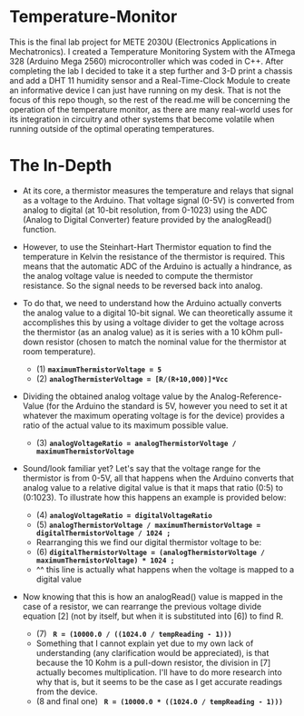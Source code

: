 # Temperature-Monitor
This is the final lab project for METE 2030U (Electronics Applications in Mechatronics). I created a Temperature Monitoring System with the ATmega 328 (Arduino Mega 2560) microcontroller which was coded in C++. After completing the lab I decided to take it a step further and 3-D print a chassis and add a DHT 11 humidity sensor and a Real-Time-Clock Module to create an informative device I can just have running on my desk. That is not the focus of this repo though, so the rest of the read.me will be concerning the operation of the temperature monitor, as there are many real-world uses for its integration in circuitry and other systems that become volatile when running outside of the optimal operating temperatures.

# The In-Depth
 - At its core, a thermistor measures the temperature and relays that signal as a voltage to the Arduino. That voltage signal (0-5V) is converted from analog to digital (at 10-bit resolution, from 0-1023) using the ADC (Analog to Digital Converter) feature provided by the analogRead() function.

- However, to use the Steinhart-Hart Thermistor equation to find the temperature in Kelvin the resistance of the thermistor is required. This means that the automatic ADC of the Arduino is actually a hindrance, as the analog voltage value is needed to compute the thermistor resistance. So the signal needs to be reversed back into analog.

- To do that, we need to understand how the Arduino actually converts the analog value to a digital 10-bit signal. We can theoretically assume it accomplishes this by using a voltage divider to get the voltage across the thermistor (as an analog value) as it is series with a 10 kOhm pull-down resistor (chosen to match the nominal value for the thermistor at room temperature).
  
   - (1) **` maximumThermistorVoltage = 5 `**  
   - (2) **` analogThermisterVoltage = [R/(R+10,000)]*Vcc `**
     
- Dividing the obtained analog voltage value by the Analog-Reference-Value (for the Arduino the standard is 5V, however you need to set it at whatever the maximum operating voltage is for the device) provides a ratio of the actual value to its maximum possible value.

   - (3) **` analogVoltageRatio = analogThermistorVoltage / maximumThermistorVoltage `**

- Sound/look familiar yet? Let's say that the voltage range for the thermistor is from 0-5V, all that happens when the Arduino converts that analog value to a relative digital value is that it maps that ratio (0:5) to (0:1023). To illustrate how this happens an example is provided below:

   - (4) **` analogVoltageRatio = digitalVoltageRatio `**
   - (5) **` analogThermistorVoltage / maximumThermistorVoltage = digitalThermistorVoltage / 1024 ; `**
   - Rearranging this we find our digital thermistor voltage to be:
   - (6) **` digitalThermistorVoltage = (analogThermistorVoltage / maximumThermistorVoltage) * 1024 ; `**
   - ^^ this line is actually what happens when the voltage is mapped to a digital value

- Now knowing that this is how an analogRead() value is mapped in the case of a resistor, we can rearrange the previous voltage divide equation [2] (not by itself, but when it is substituted into [6]) to find R.
  
   - (7) **` R = (10000.0 / ((1024.0 / tempReading - 1)))`**
   - Something that I cannot explain yet due to my own lack of understanding (any clarification would be appreciated), is that because the 10 Kohm is a pull-down resistor, the division in [7] actually becomes multiplication. I'll have to do more research into why that is, but it seems to be the case as I get accurate readings from the device.
   - (8 and final one) **` R = (10000.0 * ((1024.0 / tempReading - 1)))`**

